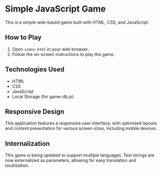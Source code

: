 # Simple JavaScript Game

This is a simple web-based game built with HTML, CSS, and JavaScript.

## How to Play

1. Open `index.html` in your web browser.
2. Follow the on-screen instructions to play the game.

## Technologies Used

- HTML
- CSS
- JavaScript
- Local Storage (for game-db.js)

## Responsive Design

This application features a responsive user interface, with optimized layouts and content presentation for various screen sizes, including mobile devices.

## Internalization

This game is being updated to support multiple languages. Text strings are now externalized as parameters, allowing for easy translation and localization.
